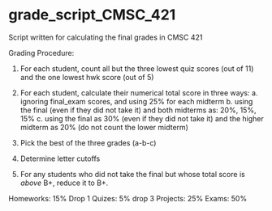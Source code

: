 # grade_script_CMSC_421
Script written for calculating the final grades in CMSC 421

Grading Procedure:

1. For each student, count all but the three lowest quiz scores (out of 11) and the one lowest hwk score (out of 5)

2. For each student, calculate their numerical total score in three ways:
a. ignoring final_exam scores, and using 25% for each midterm
b. using the final (even if they did not take it) and both midterms as: 20%, 15%, 15%
c. using the final as 30% (even if they did not take it) and the higher midterm as 20% (do not count the lower midterm)

3. Pick the best of the three grades (a-b-c)

4. Determine letter cutoffs

5. For any students who did not take the final but whose total score is *above* B+, reduce it to B+.

Homeworks: 15% Drop 1
Quizes: 5% drop 3
Projects: 25%
Exams: 50%


